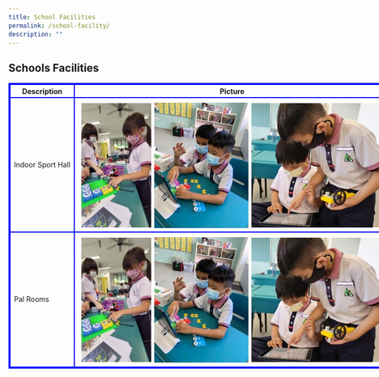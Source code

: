 ```yaml
---
title: School Facilities
permalink: /school-facility/
description: ""
---
```

<style>
table, th, td {
  border: 2px solid blue;
}
table {
  border-spacing: 0px;
}
</style>

<h2>Schools Facilities</h2>

<table style="width: 1050px">
  <tbody><tr>
    <th>Description</th>
    <th>Picture</th> 
  </tr>
  <tr>
    <td>Indoor Sport Hall</td>
    <td><img src="/images/ALP%202023.jpg"></td></tr>
  <tr>
    <td>Pal Rooms</td>
    <td><img src="/images/ALP%202023.jpg"></td>

  </tr>
</tbody></table>